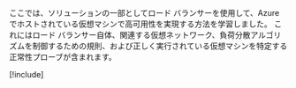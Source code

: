 ここでは、ソリューションの一部としてロード バランサーを使用して、Azure でホストされている仮想マシンで高可用性を実現する方法を学習しました。 これにはロード バランサー自体、関連する仮想ネットワーク、負荷分散アルゴリズムを制御するための規則、および正しく実行されている仮想マシンを特定する正常性プローブが含まれます。

[!include[](../../../includes/azure-sandbox-cleanup.md)]